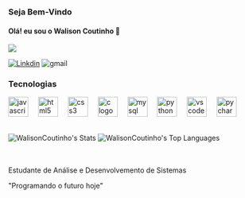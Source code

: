 ### Seja Bem-Vindo
#### Olá! eu sou o Walison Coutinho 👋

[![](https://raw.githubusercontent.com/walison-coutinho/adamalston/master/profile.gif)](https://www.adamalston.com/)

[![Linkdin](https://img.shields.io/badge/LinkedIn-0077B5?style=for-the-badge&logo=linkedin&logoColor=white)](https://www.linkedin.com/in/walison-coutinho-4b867624a/)
 ![gmail](https://img.shields.io/badge/Gmail-D14836?style=for-the-badge&logo=gmail&logoColor=white)

### Tecnologias 
<div align="left">
  <img src="https://cdn.jsdelivr.net/gh/devicons/devicon/icons/javascript/javascript-original.svg" height="40" alt="javascript logo"  />
  <img width="12" />
   <img src="https://cdn.jsdelivr.net/gh/devicons/devicon/icons/html5/html5-original.svg" height="40" alt="html5 logo"  />
  <img width="12" />
  <img src="https://cdn.jsdelivr.net/gh/devicons/devicon/icons/css3/css3-original.svg" height="40" alt="css3 logo"  />
  <img width="12" />
  <img src="https://cdn.jsdelivr.net/gh/devicons/devicon/icons/c/c-original.svg" height="40" alt="c logo"  />
  <img width="12" />
  <img src="https://cdn.jsdelivr.net/gh/devicons/devicon/icons/mysql/mysql-original.svg" height="40" alt="mysql logo"  />
  <img width="12" />
  <img src="https://cdn.jsdelivr.net/gh/devicons/devicon/icons/python/python-original.svg" height="40" alt="python logo"  />
  <img width="12" />
  <img src="https://cdn.jsdelivr.net/gh/devicons/devicon/icons/vscode/vscode-original.svg" height="40" alt="vscode logo"  />
  <img width="12" />
  <img src="https://cdn.jsdelivr.net/gh/devicons/devicon/icons/pycharm/pycharm-original.svg" height="40" alt="pycharm logo"  />
</div>

</div><br/>

![WalisonCoutinho's Stats](https://github-readme-stats.vercel.app/api?username=WalisonCoutinho&theme=vue-dark&show_icons=true&hide_border=true&count_private=true)
![WalisonCoutinho's Top Languages](https://github-readme-stats.vercel.app/api/top-langs/?username=WalisonCoutinho&theme=vue-dark&show_icons=true&hide_border=true&layout=compact)



</div><br/>
<br/>
Estudante de Análise e Desenvolvemento de Sistemas 

"Programando o futuro hoje"
